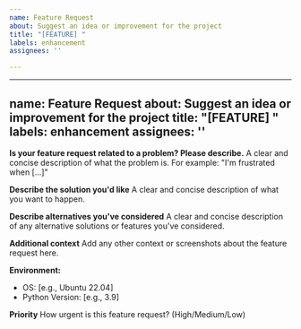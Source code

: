 ```yaml
---
name: Feature Request
about: Suggest an idea or improvement for the project
title: "[FEATURE] "
labels: enhancement
assignees: ''

---
```


---
name: Feature Request
about: Suggest an idea or improvement for the project
title: "[FEATURE] "
labels: enhancement
assignees: ''
---

**Is your feature request related to a problem? Please describe.**
A clear and concise description of what the problem is. For example: "I'm frustrated when [...]"

**Describe the solution you'd like**
A clear and concise description of what you want to happen.

**Describe alternatives you've considered**
A clear and concise description of any alternative solutions or features you've considered.

**Additional context**
Add any other context or screenshots about the feature request here.

**Environment:**
- OS: [e.g., Ubuntu 22.04]
- Python Version: [e.g., 3.9]

**Priority**
How urgent is this feature request? (High/Medium/Low)
